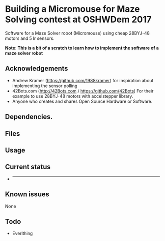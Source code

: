 # Building a Micromouse for Maze Solving contest at OSHWDem 2017
Software for a Maze Solver robot (Micromouse) using cheap 28BYJ-48 motors and 5 Ir sensors.

__Note: This is a bit of a scratch to learn how to implement the software of a maze solver robot__

## Acknowledgements

* Andrew Kramer (https://github.com/1988kramer) for inspiration about implementing the sensor polling
* 42Bots.com (http://42Bots.com / https://github.com/42Bots) For their example to use 28BYJ-48 motors with accelstepper library.
* Anyone who creates and shares Open Source Hardware or Software.

## Dependencies.




## Files




## Usage



## Current status

* ---

## Known issues

None

## Todo

* Everithing
